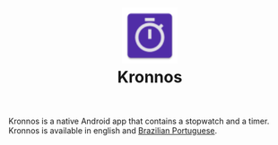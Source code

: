 <h1 align="center">
	<img src="https://raw.githubusercontent.com/wandersonfelipegp13/kronnos/master/app/src/main/res/mipmap-hdpi/ic_launcher.png" alt="Kronnos" width="100">
  <br>
  Kronnos
  <br>
  <br>
</h1>

Kronnos is a native Android app that contains a stopwatch and a timer. Kronnos is available in english and <a href="/docs/README-ptbr.md">Brazilian Portuguese</a>.
